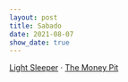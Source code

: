```yaml
---
layout: post
title: Sabado
date: 2021-08-07
show_date: true
---
```

[Light Sleeper](https://letterboxd.com/javier/film/light-sleeper/)  · [The Money Pit](https://letterboxd.com/javier/film/the-money-pit/)
